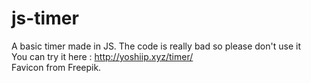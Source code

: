 # js-timer
A basic timer made in JS.
The code is really bad so please don't use it<br>
You can try it here : http://yoshiip.xyz/timer/<br>
Favicon from Freepik.
